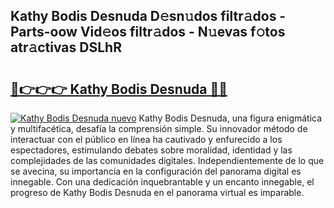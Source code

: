 ## Kathy Bodis Desnuda D𝚎sn𝚞dos filtr𝚊dos - Parts-oow Vid𝚎os filtr𝚊dos - N𝚞evas f𝚘tos atr𝚊ctivas DSLhR

# <h2><a href="http://mb6uhb.tromn.icu/?c=Kathy+Bodis+Desnuda">🔗👉👉👉 Kathy Bodis Desnuda 🔗🔗</a></h2>

[![Kathy Bodis Desnuda nuevo](https://i.imgur.com/pEAQMta.gif)](http://mb6uhb.tromn.icu/?c=Kathy+Bodis+Desnuda)
Kathy Bodis Desnuda, una figura enigmática y multifacética, desafía la comprensión simple. Su innovador método de interactuar con el público en línea ha cautivado y enfurecido a los espectadores, estimulando debates sobre moralidad, identidad y las complejidades de las comunidades digitales. Independientemente de lo que se avecina, su importancia en la configuración del panorama digital es innegable. Con una dedicación inquebrantable y un encanto innegable, el progreso de Kathy Bodis Desnuda en el panorama virtual es imparable.
